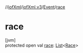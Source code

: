 //[iofXml](../../../index.md)/[iofXml.v3](../index.md)/[Event](index.md)/[race](race.md)

# race

[jvm]\
protected open val [race](race.md): [List](https://docs.oracle.com/javase/8/docs/api/java/util/List.html)<[Race](../-race/index.md)>
